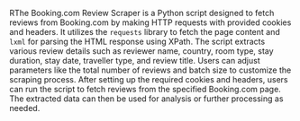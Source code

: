 RThe Booking.com Review Scraper is a Python script designed to fetch reviews from Booking.com by making HTTP requests with provided cookies and headers. It utilizes the `requests` library to fetch the page content and `lxml` for parsing the HTML response using XPath. The script extracts various review details such as reviewer name, country, room type, stay duration, stay date, traveller type, and review title. Users can adjust parameters like the total number of reviews and batch size to customize the scraping process. After setting up the required cookies and headers, users can run the script to fetch reviews from the specified Booking.com page. The extracted data can then be used for analysis or further processing as needed.